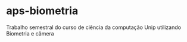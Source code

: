 # aps-biometria
Trabalho semestral do curso de ciência da computação Unip utilizando Biometria e câmera
